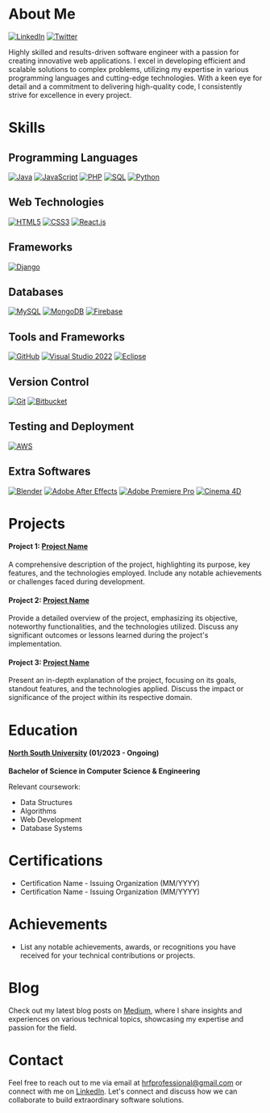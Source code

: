 # About Me

[![LinkedIn](https://img.shields.io/badge/LinkedIn-Fahim-blue)](https://www.linkedin.com/in/hr-fahim)
[![Twitter](https://img.shields.io/badge/Twitter-Fahim-blue)](https://twitter.com/Hr_Fahim_)

Highly skilled and results-driven software engineer with a passion for creating innovative web applications. I excel in developing efficient and scalable solutions to complex problems, utilizing my expertise in various programming languages and cutting-edge technologies. With a keen eye for detail and a commitment to delivering high-quality code, I consistently strive for excellence in every project.

# Skills

## Programming Languages

[![Java](https://img.shields.io/badge/Java-1.8-orange.svg)](https://www.java.com/)
[![JavaScript](https://img.shields.io/badge/JavaScript-ES6%2B-yellow.svg)](https://developer.mozilla.org/en-US/docs/Web/JavaScript)
[![PHP](https://img.shields.io/badge/PHP-7.x-blue.svg)](https://www.php.net/)
[![SQL](https://img.shields.io/badge/SQL-Latest-blue.svg)](https://www.w3schools.com/sql/)
[![Python](https://img.shields.io/badge/Python-3.x-blue.svg)](https://www.python.org/)

## Web Technologies

[![HTML5](https://img.shields.io/badge/HTML5-orange.svg)](https://developer.mozilla.org/en-US/docs/Web/HTML)
[![CSS3](https://img.shields.io/badge/CSS3-blue.svg)](https://developer.mozilla.org/en-US/docs/Web/CSS)
[![React.js](https://img.shields.io/badge/React.js-17-green.svg)](https://reactjs.org/)

## Frameworks

[![Django](https://img.shields.io/badge/Django-3.2-blueviolet.svg)](https://www.djangoproject.com/)

## Databases

[![MySQL](https://img.shields.io/badge/MySQL-8.x-blue.svg)](https://www.mysql.com/)
[![MongoDB](https://img.shields.io/badge/MongoDB-5.x-green.svg)](https://www.mongodb.com/)
[![Firebase](https://img.shields.io/badge/Firebase-Latest-orange.svg)](https://firebase.google.com/)

## Tools and Frameworks

[![GitHub](https://img.shields.io/badge/GitHub-Latest-black.svg)](https://github.com/)
[![Visual Studio 2022](https://img.shields.io/badge/Visual%20Studio%202022-Latest-blueviolet.svg)](https://visualstudio.microsoft.com/vs/)
[![Eclipse](https://img.shields.io/badge/Eclipse-2022-blue.svg)](https://www.eclipse.org/)
<!--[![Bootstrap](https://img.shields.io/badge/Bootstrap-5.x-purple.svg)](https://getbootstrap.com/)
[![Redux](https://img.shields.io/badge/Redux-4.x-purple.svg)](https://redux.js.org/)-->

## Version Control

[![Git](https://img.shields.io/badge/Git-Latest-red.svg)](https://git-scm.com/)
[![Bitbucket](https://img.shields.io/badge/Bitbucket-Latest-blue.svg)](https://bitbucket.org/)

## Testing and Deployment

<!--[![Jest](https://img.shields.io/badge/Jest-27-green.svg)](https://jestjs.io/)
[![Enzyme](https://img.shields.io/badge/Enzyme-3.x-yellowgreen.svg)](https://enzymejs.github.io/enzyme/)
[![Docker](https://img.shields.io/badge/Docker-Latest-blue.svg)](https://www.docker.com/)-->
[![AWS](https://img.shields.io/badge/AWS-Latest-orange.svg)](https://aws.amazon.com/)

## Extra Softwares

[![Blender](https://img.shields.io/badge/Blender-Latest-orange.svg)](https://www.blender.org/)
[![Adobe After Effects](https://img.shields.io/badge/Adobe%20After%20Effects-Latest-blue.svg)](https://www.adobe.com/products/aftereffects.html)
[![Adobe Premiere Pro](https://img.shields.io/badge/Adobe%20Premiere%20Pro-Latest-blue.svg)](https://www.adobe.com/products/premiere.html)
[![Cinema 4D](https://img.shields.io/badge/Cinema%204D-Latest-blue.svg)](https://www.maxon.net/en/cinema-4d/)

# Projects

#### Project 1: [Project Name](https://github.com/yourname/project1)

A comprehensive description of the project, highlighting its purpose, key features, and the technologies employed. Include any notable achievements or challenges faced during development.

#### Project 2: [Project Name](https://github.com/yourname/project2)

Provide a detailed overview of the project, emphasizing its objective, noteworthy functionalities, and the technologies utilized. Discuss any significant outcomes or lessons learned during the project's implementation.

#### Project 3: [Project Name](https://github.com/yourname/project3)

Present an in-depth explanation of the project, focusing on its goals, standout features, and the technologies applied. Discuss the impact or significance of the project within its respective domain.

# Education

#### [North South University](http://www.northsouth.edu/) (01/2023 - Ongoing)

**Bachelor of Science in Computer Science & Engineering**

Relevant coursework:

- Data Structures
- Algorithms
- Web Development
- Database Systems

# Certifications

- Certification Name - Issuing Organization (MM/YYYY)
- Certification Name - Issuing Organization (MM/YYYY)

# Achievements

- List any notable achievements, awards, or recognitions you have received for your technical contributions or projects.

# Blog

Check out my latest blog posts on [Medium](https://hrfprofessional.medium.com), where I share insights and experiences on various technical topics, showcasing my expertise and passion for the field.

# Contact

Feel free to reach out to me via email at [hrfprofessional@gmail.com](mailto:hrfprofessional@gmail.com) or connect with me on [LinkedIn](https://www.linkedin.com/in/hr-fahim). Let's connect and discuss how we can collaborate to build extraordinary software solutions.

